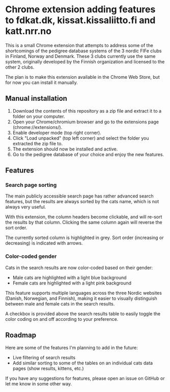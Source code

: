 # Chrome extension adding features to fdkat.dk, kissat.kissaliitto.fi and katt.nrr.no

This is a small Chrome extension that attempts to address some of the shortcomings of the pedigree database systems of the 3 nordic FIFe clubs in Finland, Norway and Denmark.
These 3 clubs currently use the same system, originally developed by the Finnish organization and licensed to the other 2 clubs.

The plan is to make this extension available in the Chrome Web Store, but for now you can install it manually.

## Manual installation

1. Download the contents of this repository as a zip file and extract it to a folder on your computer.
2. Open your Chrome/chromium browser and go to the extensions page (chrome://extensions/).
3. Enable developer mode (top right corner).
4. Click "Load unpacked" (top left corner) and select the folder you extracted the zip file to.
5. The extension should now be installed and active.
6. Go to the pedigree database of your choice and enjoy the new features.

## Features

### Search page sorting

The main publicly accessible search page has rather advanced search features, but the results are always sorted by the cats name, which is not always very useful.

With this extension, the column headers become clickable, and will re-sort the results by that column. Clicking the same column again will reverse the sort order.

The currently sorted column is highlighted in grey. Sort order (increasing or decreasing) is indicated with arrows.

### Color-coded gender

Cats in the search results are now color-coded based on their gender:
- Male cats are highlighted with a light blue background
- Female cats are highlighted with a light pink background

This feature supports multiple languages across the three Nordic websites (Danish, Norwegian, and Finnish), making it easier to visually distinguish between male and female cats in the search results.

A checkbox is provided above the search results table to easily toggle the color coding on and off according to your preference.

## Roadmap

Here are some of the features I'm planning to add in the future:

* Live filtering of search results
* Add similar sorting to some of the tables on an individual cats data pages (show results, kittens, etc.)

If you have any suggestions for features, please open an issue on GitHub or let me know in some other way.
